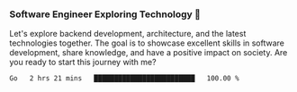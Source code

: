 ### Software Engineer Exploring Technology 🚀 

Let's explore backend development, architecture, and the latest technologies together. The goal is to showcase excellent skills in software development, share knowledge, and have a positive impact on society. Are you ready to start this journey with me?

<!--START_SECTION:waka-->

```txt
Go   2 hrs 21 mins   █████████████████████████   100.00 %
```

<!--END_SECTION:waka-->
